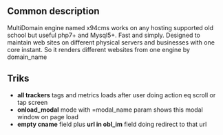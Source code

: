 ## Common description
MultiDomain engine named x94cms works on any hosting supported old school but useful php7+ and Mysql5+. Fast and simply. Designed to maintain web sites on different physical servers and businesses with one core instant. So it renders different websites from one engine by domain_name    

## Triks
- **all trackers** tags and metrics loads after user doing action eq scroll or tap screen
- **onload_modal** mode with =modal_name param shows this modal window on page load
- **empty cname** field plus **url in obl_im** field doing redirect to that url